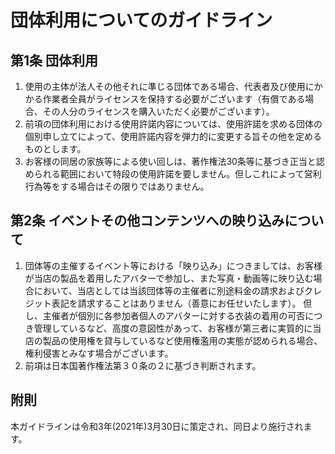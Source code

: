 # 団体利用についてのガイドライン

## 第1条 団体利用
1. 使用の主体が法人その他それに準じる団体である場合、代表者及び使用にかかる作業者全員がライセンスを保持する必要がございます（有償である場合、その人分のライセンスを購入いただく必要がございます）。
2. 前項の団体利用における使用許諾内容については、使用許諾を求める団体の個別申し立てによって、使用許諾内容を弾力的に変更する旨その他を定めるものとします。
3. お客様の同居の家族等による使い回しは、著作権法30条等に基づき正当と認められる範囲において特段の使用許諾を要しません。但しこれによって営利行為等をする場合はその限りではありません。

## 第2条 イベントその他コンテンツへの映り込みについて
1. 団体等の主催するイベント等における「映り込み」につきましては、お客様が当店の製品を着用したアバターで参加し、また写真・動画等に映り込む場合において、当店としては当該団体等の主催者に別途料金の請求およびクレジット表記を請求することはありません（善意にお任せいたします）。
但し、主催者が個別に各参加者個人のアバターに対する衣装の着用の可否につき管理しているなど、高度の意図性があって、お客様が第三者に実質的に当店の製品の使用権を貸与しているなど使用権濫用の実態が認められる場合、権利侵害とみなす場合がございます。
2. 前項は日本国著作権法第３０条の２に基づき判断されます。

## 附則
本ガイドラインは令和3年(2021年)3月30日に策定され、同日より施行されます。

